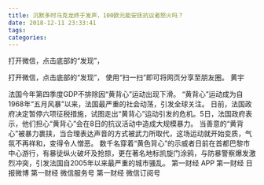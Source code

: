 ```yaml
---
title: 沉默多时马克龙终于发声，100欧元能安抚抗议者怒火吗？
date: 2018-12-11 23:33:41
tags: 
categories: 
---
```

打开微信，点击底部的“发现”，
<!-- more -->
打开微信，点击底部的“发现”，
使用“扫一扫”即可将网页分享至朋友圈。
黄宇
 
 
法国今年第四季度GDP不排除因“黄背心”运动出现下滑。
“黄背心”运动成为自1968年“五月风暴”以来，法国最严重的社会动荡，引发全球关注。
日前，法国政府决定暂停六项征税措施，试图走出“黄背心”运动引发的危机。5日，法国政府表示，他们担心“黄背心”会在8日的抗议活动中造成大规模暴力。
当善意的“黄背心”被暴力裹挟，当合理表达声音的方式被武力所取代，这场运动就开始变质，气氛不再祥和，变得令人憎恶。
数千名穿着“黄色背心”的示威者日前在首都巴黎市中心游行，有暴徒纵火破坏及抢掠，更在著名地标凯旋门涂鸦，与防暴警察爆发激烈冲突，引发法国自2005年以来最严重的城市骚乱。
第一财经
APP
第一财经
日报微博
第一财经
微信服务号
第一财经
微信订阅号

